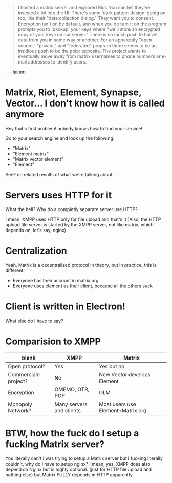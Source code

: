 >I hosted a matrix server and explored Riot. You can tell they've
>invested a lot into the UI. There's some 'dark pattern design' going
>on too, like their "data collection dialog." They want you to
>consent. Encryption isn't on by default, and when you do turn it on
>the program prompts you to 'backup' your keys where "we'll store an
>encrypted copy of your keys on our server." There is so much push to
>harvet data from you in some way or another. For an apparently "open
>source," "private," and "federated" program there seems to be an
>insidious push to be the polar opposite. The project wants to
>eventually move away from matrix usernames to phone numbers or e-mail
>addresses to identify users.

--- [lainon](https://lainchan.org/sec/res/10513.html#q10557)

# Matrix, Riot, Element, Synapse, Vector... I don't know how it is called anymore

Hey that's first problem! nobody knows how to find your service!

Go to your search engine and look up the following:

* "Matrix"
* "Element matrix"
* "Matrix vector element"
* "Element"

See? no related results of what we're talking about..

# Servers uses HTTP for it

What the hell? Why do a completly separate server use HTTP?

I mean, XMPP uses HTTP only for file upload and that's it (Also, the
HTTP upload file server is started by the XMPP server, not like
matrix, which depends on, let's say, nginx)

# Centralization

Yeah, Matrix is a decentralized protocol in theory, but in practice,
this is different:

* Everyone has their account in matrix.org
* Everyone uses element as their client, because all the others suck

# Client is written in Electron!

What else do I have to say?

# Comparision to XMPP

| blank                | XMPP                     | Matrix                            |
|----------------------|--------------------------|-----------------------------------|
| Open protocol?       | Yes                      | Yes but no                        |
| Commercialn project? | No                       | New Vector develops Element       |
| Encryption           | OMEMO, OTR, PGP          | OLM                               |
| Monopoly Network?    | Many servers and clients | Most users use Element+Matrix.org |

# BTW, how the fuck do I setup a fucking Matrix server?

You literally can't i was trying to setup a Matrix server but i
fucking literally couldn't, why do I have to setup nginx? I mean, yes,
XMPP does also depend on Nginx but is highly optional. (just for HTTP
file upload and nothing else) but Matrix FULLY depends in HTTP
apparently.
